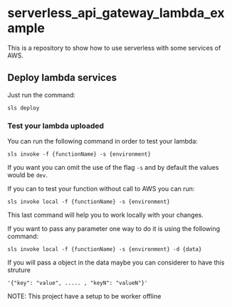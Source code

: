 # serverless_api_gateway_lambda_example
This is a repository to show how to use serverless with some services of AWS.

## Deploy lambda services
Just run the command:

`sls deploy`

### Test your lambda uploaded
You can run the following command in order to test your lambda:

```
sls invoke -f {functionName} -s {environment}
```

If you want you can omit the use of the flag `-s` and by default the values would be `dev`.

If you can to test your function without call to AWS you can run:

```
sls invoke local -f {functionName} -s {environment}
```

This last command will help you to work locally with your changes.

If you want to pass any parameter one way to do it is using the following command:

```
sls invoke local -f {functionName} -s {environment} -d {data}
```

If you will pass a object in the data maybe you can considerer to have this struture

```
'{"key": "value", ..... , "keyN": "valueN"}'
```

NOTE: This project have a setup to be worker offline
